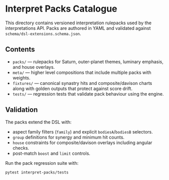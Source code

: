 # Interpret Packs Catalogue

This directory contains versioned interpretation rulepacks used by the
interpretations API. Packs are authored in YAML and validated against
`schema/dsl-extensions.schema.json`.

## Contents

- `packs/` — rulepacks for Saturn, outer-planet themes, luminary emphasis, and
  house overlays.
- `meta/` — higher level compositions that include multiple packs with weights.
- `fixtures/` — canonical synastry hits and composite/davison charts along with
  golden outputs that protect against score drift.
- `tests/` — regression tests that validate pack behaviour using the engine.

## Validation

The packs extend the DSL with:
- aspect family filters (`family`) and explicit `bodiesA`/`bodiesB` selectors.
- `group` definitions for synergy and minimum hit counts.
- `house` constraints for composite/davison overlays including angular checks.
- post-match `boost` and `limit` controls.

Run the pack regression suite with:

```bash
pytest interpret-packs/tests
```
